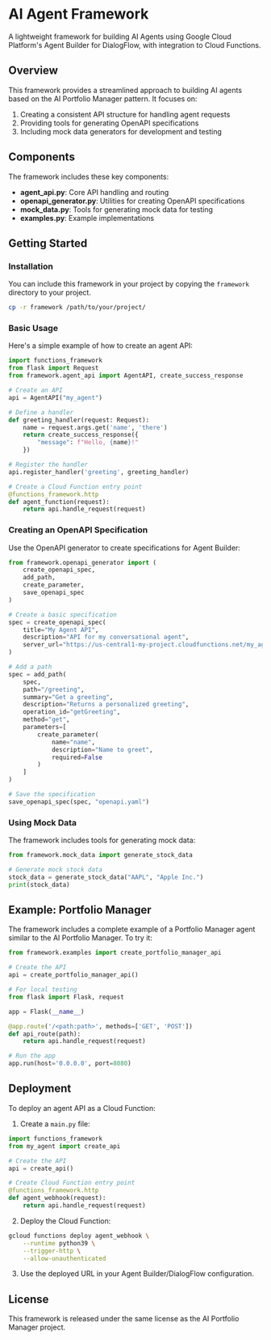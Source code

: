 # AI Agent Framework

A lightweight framework for building AI Agents using Google Cloud Platform's Agent Builder for DialogFlow, with integration to Cloud Functions.

## Overview

This framework provides a streamlined approach to building AI agents based on the AI Portfolio Manager pattern. It focuses on:

1. Creating a consistent API structure for handling agent requests
2. Providing tools for generating OpenAPI specifications
3. Including mock data generators for development and testing

## Components

The framework includes these key components:

- **agent_api.py**: Core API handling and routing
- **openapi_generator.py**: Utilities for creating OpenAPI specifications
- **mock_data.py**: Tools for generating mock data for testing
- **examples.py**: Example implementations

## Getting Started

### Installation

You can include this framework in your project by copying the `framework` directory to your project.

```bash
cp -r framework /path/to/your/project/
```

### Basic Usage

Here's a simple example of how to create an agent API:

```python
import functions_framework
from flask import Request
from framework.agent_api import AgentAPI, create_success_response

# Create an API
api = AgentAPI("my_agent")

# Define a handler
def greeting_handler(request: Request):
    name = request.args.get('name', 'there')
    return create_success_response({
        "message": f"Hello, {name}!"
    })

# Register the handler
api.register_handler('greeting', greeting_handler)

# Create a Cloud Function entry point
@functions_framework.http
def agent_function(request):
    return api.handle_request(request)
```

### Creating an OpenAPI Specification

Use the OpenAPI generator to create specifications for Agent Builder:

```python
from framework.openapi_generator import (
    create_openapi_spec,
    add_path,
    create_parameter,
    save_openapi_spec
)

# Create a basic specification
spec = create_openapi_spec(
    title="My Agent API",
    description="API for my conversational agent",
    server_url="https://us-central1-my-project.cloudfunctions.net/my_agent"
)

# Add a path
spec = add_path(
    spec,
    path="/greeting",
    summary="Get a greeting",
    description="Returns a personalized greeting",
    operation_id="getGreeting",
    method="get",
    parameters=[
        create_parameter(
            name="name",
            description="Name to greet",
            required=False
        )
    ]
)

# Save the specification
save_openapi_spec(spec, "openapi.yaml")
```

### Using Mock Data

The framework includes tools for generating mock data:

```python
from framework.mock_data import generate_stock_data

# Generate mock stock data
stock_data = generate_stock_data("AAPL", "Apple Inc.")
print(stock_data)
```

## Example: Portfolio Manager

The framework includes a complete example of a Portfolio Manager agent similar to the AI Portfolio Manager. To try it:

```python
from framework.examples import create_portfolio_manager_api

# Create the API
api = create_portfolio_manager_api()

# For local testing
from flask import Flask, request

app = Flask(__name__)

@app.route('/<path:path>', methods=['GET', 'POST'])
def api_route(path):
    return api.handle_request(request)

# Run the app
app.run(host='0.0.0.0', port=8080)
```

## Deployment

To deploy an agent API as a Cloud Function:

1. Create a `main.py` file:

```python
import functions_framework
from my_agent import create_api

# Create the API
api = create_api()

# Create Cloud Function entry point
@functions_framework.http
def agent_webhook(request):
    return api.handle_request(request)
```

2. Deploy the Cloud Function:

```bash
gcloud functions deploy agent_webhook \
    --runtime python39 \
    --trigger-http \
    --allow-unauthenticated
```

3. Use the deployed URL in your Agent Builder/DialogFlow configuration.

## License

This framework is released under the same license as the AI Portfolio Manager project.
